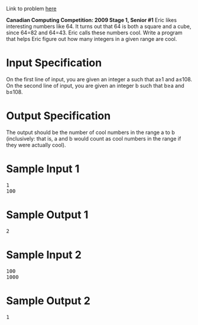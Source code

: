 Link to problem [here](https://dmoj.ca/problem/ccc09s1)

**Canadian Computing Competition: 2009 Stage 1, Senior #1**
Eric likes interesting numbers like 64. It turns out that 64 is both a square and a cube, since 64=82 and 64=43. Eric calls these numbers cool. Write a program that helps Eric figure out how many integers in a given range are cool.

# Input Specification
On the first line of input, you are given an integer a such that a≥1 and a≤108. On the second line of input, you are given an integer b such that b≥a and b≤108.

# Output Specification
The output should be the number of cool numbers in the range a to b (inclusively: that is, a and b would count as cool numbers in the range if they were actually cool).

# Sample Input 1
<pre>
1
100
</pre>
# Sample Output 1
<pre>
2
</pre>
# Sample Input 2
<pre>
100
1000
</pre>
# Sample Output 2
<pre>
1
</pre>